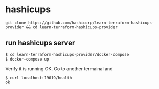 # hashicups

```
git clone https://github.com/hashicorp/learn-terraform-hashicups-provider && cd learn-terraform-hashicups-provider
```

## run hashicups server

```
$ cd learn-terraform-hashicups-provider/docker-compose
$ docker-compose up

```

Verify it is running OK.
Go to another termainal and

```
$ curl localhost:19019/health
ok
```
